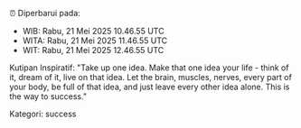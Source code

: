 ⏰ Diperbarui pada:
- WIB: Rabu, 21 Mei 2025 10.46.55 UTC
- WITA: Rabu, 21 Mei 2025 11.46.55 UTC
- WIT: Rabu, 21 Mei 2025 12.46.55 UTC

Kutipan Inspiratif:
"Take up one idea. Make that one idea your life - think of it, dream of it, live on that idea. Let the brain, muscles, nerves, every part of your body, be full of that idea, and just leave every other idea alone. This is the way to success."


Kategori: success


